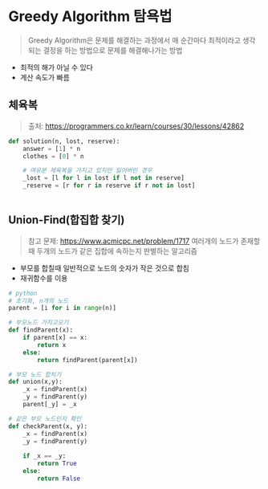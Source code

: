 # Greedy Algorithm 탐욕법
> Greedy Algorithm은 문제를 해결하는 과정에서 매 순간마다 최적이라고 생각되는 결정을 하는 방법으로 문제를 해결해나가는 방법
+ 최적의 해가 아닐 수 있다
+ 계산 속도가 빠름

## 체육복
> 출처: https://programmers.co.kr/learn/courses/30/lessons/42862

```python
def solution(n, lost, reserve):
    answer = [1] * n
    clothes = [0] * n

    # 여유분 체육복을 가지고 있지만 잃어버린 경우
    _lost = [l for l in lost if l not in reserve]
    _reserve = [r for r in reserve if r not in lost]
    
```

## Union-Find(합집합 찾기)
> 참고 문제: https://www.acmicpc.net/problem/1717
> 여러개의 노드가 존재할 때 두개의 노드가 같은 집합에 속하는지 판별하는 알고리즘
+ 부모를 합칠때 일반적으로 노드의 숫자가 작은 것으로 합침
+ 재귀함수를 이용
```python
# python
# 초기화, n개의 노드
parent = [i for i in range(n)]

# 부모노드 가지고오기
def findParent(x):
    if parent[x] == x:
        return x
    else:
        return findParent(parent[x])

# 부모 노드 합치기
def union(x,y):
    _x = findParent(x)
    _y = findParent(y)
    parent[_y] = _x

# 같은 부모 노드인지 확인
def checkParent(x, y):
    _x = findParent(x)
    _y = findParent(y)
    
    if _x == _y:
        return True
    else:
        return False
```

